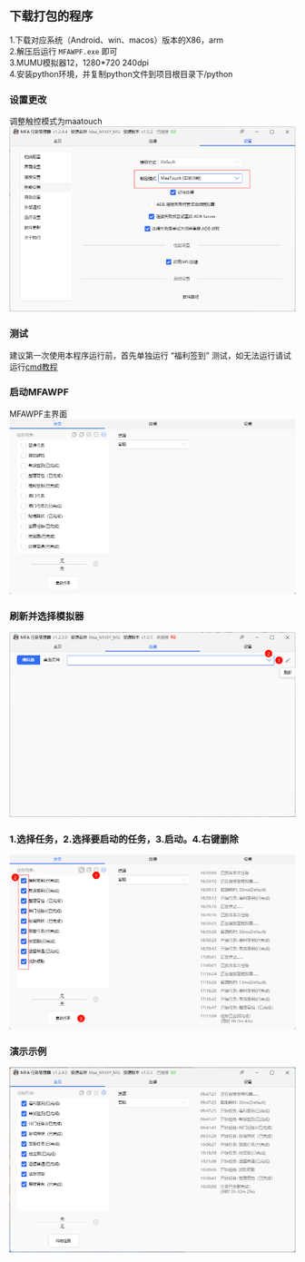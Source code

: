 ## 下载打包的程序

1.下载对应系统（Android、win、macos）版本的X86，arm\
2.解压后运行 `MFAWPF.exe` 即可\
3.MUMU模拟器12，1280*720 240dpi\
4.安装python环境，并复制python文件到项目根目录下/python

### 设置更改
调整触控模式为maatouch
![调整触控模式](image-3.png)

### 测试
建议第一次使用本程序运行前，首先单独运行 “福利签到” 测试，如无法运行请试运行[cmd教程](./CMD运行教程.md)
### 启动MFAWPF
MFAWPF主界面
![MFAWPF主界面](./MFAWPF-1.png)
### 刷新并选择模拟器
![刷新并选择模拟器](image.png)

### 1.选择任务，2.选择要启动的任务，3.启动。4.右键删除
![选择任务并启动](./image-1.png)

### 演示示例
![alt text](image-4.png)
